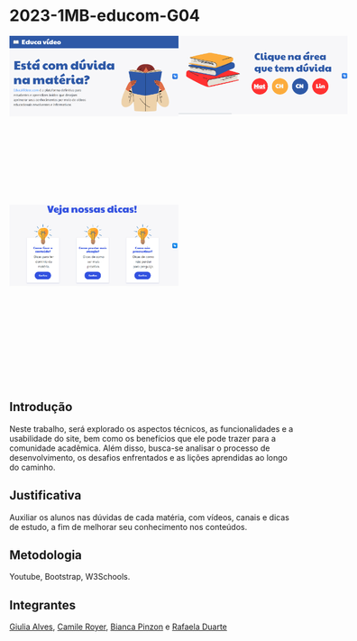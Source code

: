 # 2023-1MB-educom-G04
<div style="display: grid; grid-template-columns: 300px 300px; grid-template-rows: 300px 300px;">
<img src="imagensprojeto\paginicial.png">
<img src="imagensprojeto\duvidas.png">
<img src="imagensprojeto\dics.png">
</div>
 
<br>
 
 
## Introdução
 
Neste trabalho, será explorado os aspectos técnicos, as funcionalidades e a usabilidade do site, bem como os benefícios que ele pode trazer para a comunidade acadêmica. Além disso, busca-se analisar o processo de desenvolvimento, os desafios enfrentados e as lições aprendidas ao longo do caminho. 

## Justificativa

Auxiliar os alunos nas dúvidas de cada matéria, com vídeos, canais e dicas de estudo, a fim de melhorar seu conhecimento nos conteúdos. 

## Metodologia 

Youtube, Bootstrap, W3Schools.
 
## Integrantes

<a href="https://github.com/giuliaalvess">Giulia Alves</a>, <a href="https://github.com/camileroyer">Camile Royer</a>, <a href="https://github.com/Biancapinz">Bianca Pinzon</a> e <a href="https://github.com/Rafadfonseca">Rafaela Duarte</a>